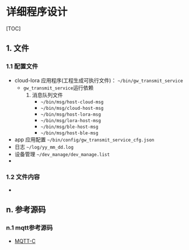 # 详细程序设计

[TOC]

## 1. 文件

### 1.1 配置文件
* cloud-lora 应用程序(工程生成可执行文件)：  `~/bin/gw_transmit_service`
    + `gw_transmit_service`运行依赖
        1. 消息队列文件
            - ` ~/bin/msg/host-cloud-msg  `
            - ` ~/bin/msg/cloud-host-msg  `
            - ` ~/bin/msg/host-lora-msg  `
            - ` ~/bin/msg/lora-host-msg  `
            - ` ~/bin/msg/ble-host-msg  `
            - ` ~/bin/msg/host-ble-msg  `
* app 应用配置  ` ~/bin/config/gw_transmit_service_cfg.json `
* 日志  ` ~/log/yy_mm_dd.log `
* 设备管理  ` ~/dev_manage/dev_manage.list `
* 

### 1.2 文件内容
* 


## n. 参考源码
### n.1 mqtt参考源码
* [MQTT-C](git@github.com:LiamBindle/MQTT-C.git)

